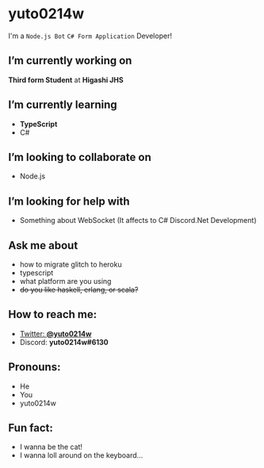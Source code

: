 # yuto0214w
I'm a `Node.js Bot` `C# Form Application` Developer!
## **I’m currently working on**
**Third form Student** at **Higashi JHS**
## **I’m currently learning**
- **TypeScript**
- C#
## **I’m looking to collaborate on**
- Node.js
## **I’m looking for help with**
- Something about WebSocket (It affects to C# Discord.Net Development)
## **Ask me about**
- how to migrate glitch to heroku
- typescript
- what platform are you using
- ~~do you like haskell, erlang, or scala?~~
## **How to reach me:**
- [Twitter: **@yuto0214w**](https://twitter.com/yuto0214w)
- Discord: **yuto0214w#6130**
## **Pronouns:**
- He
- You
- yuto0214w
## **Fun fact:**
- I wanna be the cat!
- I wanna loll around on the keyboard...

